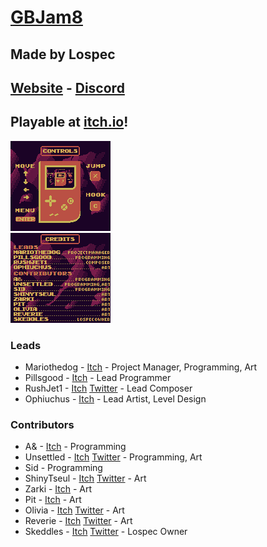 # [GBJam8](https://itch.io/jam/gbjam-8)
## Made by Lospec
## [Website](https://lospec.com) - [Discord](https://lospec.com/discord)

## Playable at [itch.io](https://lospec.itch.io/hooked-in-hell)!

![](Assets/Sprites/MainMenu/Controls.png)<br>
![](Assets/Sprites/MainMenu/Credits.png)

### Leads
- Mariothedog - [Itch](https://mariothedog.itch.io) - Project Manager, Programming, Art
- Pillsgood - [Itch](https://itch.io/profile/pillsgood) - Lead Programmer
- RushJet1 - [Itch](https://itch.io/profile/rushjet1) [Twitter](https://twitter.com/RushJet1) - Lead Composer
- Ophiuchus - [Itch](https://ophi-chus.itch.io) - Lead Artist, Level Design

### Contributors
- A& - [Itch](https://itch.io/profile/imacedia) - Programming
- Unsettled - [Itch](https://unsettled.itch.io) [Twitter](https://twitter.com/_unsettled_) - Programming, Art
- Sid - Programming
- ShinyTseul - [Itch](https://shinytseul.itch.io) [Twitter](https://twitter.com/shinytseul) - Art
- Zarki - [Itch](https://zarkidood.itch.io) - Art
- Pit - [Itch](https://itch.io/profile/pixeltea-studio) - Art
- Olivia - [Itch](https://treelia.itch.io/) [Twitter](https://twitter.com/honkerly) - Art
- Reverie - [Itch](https://reverevereverev.itch.io/) [Twitter](https://twitter.com/revereverevere1) - Art
- Skeddles - [Itch](https://skeddles.itch.io) [Twitter](https://twitter.com/skeddles) - Lospec Owner
